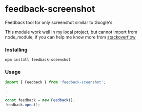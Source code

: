 # feedback-screenshot
Feedback tool for only screenshot similar to Google's.

This module work well in my local project, but cannot import from node_module, if you can help me know more from [stackoverflow](https://stackoverflow.com/questions/54228683/why-import-a-same-module-from-node-module-case-an-error-but-import-it-directly-w)

### Installing

```
npm install feedback-sceenshot
```

### Usage
```ts
import { Feedback } from 'feedback-sceenshot';
.
.
.
const feedback = new Feedback();
feedback.open();
```
